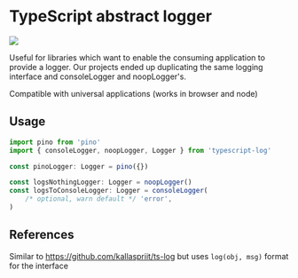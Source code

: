 # TypeScript abstract logger

![](https://img.shields.io/npm/v/typescript-log.svg)

Useful for libraries which want to enable the consuming application to provide a logger. Our projects ended up duplicating the same logging interface and consoleLogger and noopLogger's.

Compatible with universal applications (works in browser and node)

## Usage

```ts
import pino from 'pino'
import { consoleLogger, noopLogger, Logger } from 'typescript-log'

const pinoLogger: Logger = pino({})

const logsNothingLogger: Logger = noopLogger()
const logsToConsoleLogger: Logger = consoleLogger(
    /* optional, warn default */ 'error',
)
```

## References

Similar to https://github.com/kallaspriit/ts-log but uses `log(obj, msg)` format for the interface

